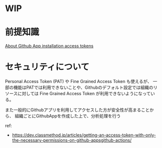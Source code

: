 # WIP

# 前提知識

[About Github App installation access tokens](https://docs.github.com/en/apps/creating-github-apps/authenticating-with-a-github-app/generating-an-installation-access-token-for-a-github-app#about-installation-access-tokens)

# セキュリティについて

Personal Access Token (PAT) や 
Fine Grained Access Token も使えるが、
一部の機能はPATでは利用できないことや、Githubのデフォルト設定では組織のリソースに対しては
Fine Grained Access Token が利用できないようになっている。

また一般的にGithubアプリを利用してアクセスした方が安全性が高まることから、
組織ごとにGithubAppを作成した上で、分析処理を行う

ref:
- https://dev.classmethod.jp/articles/getting-an-access-token-with-only-the-necessary-permissions-on-github-appsgithub-actions/
